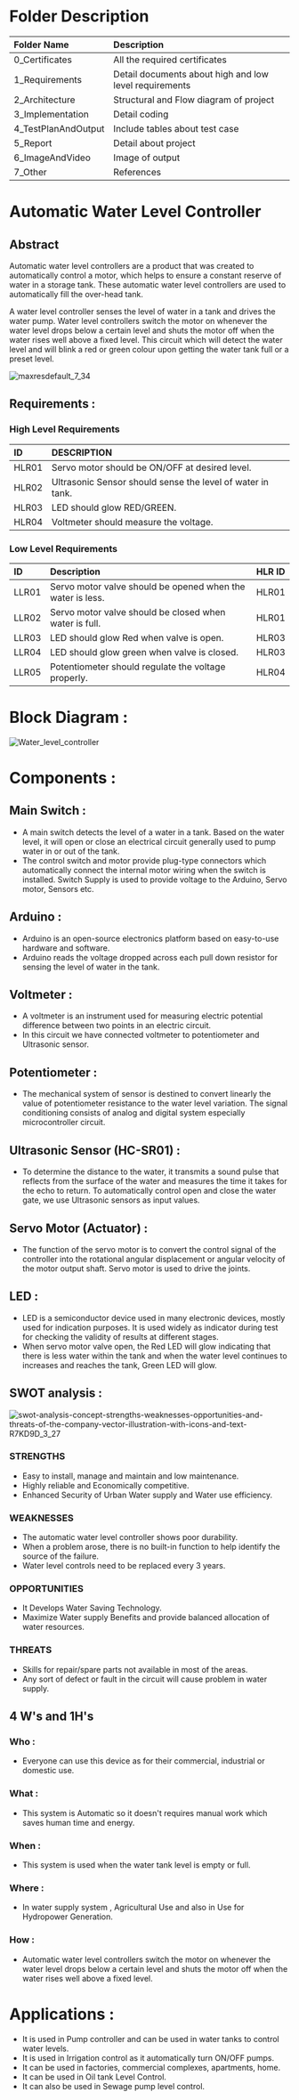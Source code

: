 
# Folder Description
|   Folder Name        |      Description
|:-------------------- |:--------------------------
| 0_Certificates       | All the required certificates
| 1_Requirements       | Detail documents about high and low level requirements
| 2_Architecture       | Structural and Flow  diagram of project
| 3_Implementation     | Detail coding
| 4_TestPlanAndOutput  | Include tables about test case
| 5_Report             | Detail about project
| 6_ImageAndVideo      | Image of output
| 7_Other              | References

# Automatic Water Level Controller
## Abstract
Automatic water level controllers are a product that was created to automatically control a motor, which helps to ensure a constant reserve of water in a storage tank. These automatic water level controllers are used to automatically fill the over-head tank.

A water level controller senses the level of water in a tank and drives the water pump. Water level controllers switch the motor on whenever the water level drops below a certain level and shuts the motor off when the water rises well above a fixed level. This circuit which will detect the water level and will blink a red or green colour upon getting the water tank full or a preset level.

![maxresdefault_7_34](https://user-images.githubusercontent.com/98873866/157091995-dc80fef5-2816-4660-8b29-19349d7219b2.jpg)



## Requirements :
### High Level Requirements

|ID	    |DESCRIPTION
|:------|:-------------
|HLR01	|Servo motor should be ON/OFF at desired level.
|HLR02	|Ultrasonic Sensor should sense the level of water in tank.
|HLR03	|LED should glow RED/GREEN.
|HLR04	|Voltmeter should measure the voltage.

### Low Level Requirements
|ID	    |Description                                               |HLR ID
|:------|:---------------------------------------------------------|:----
|LLR01	|Servo motor valve should be opened when the water is less.|HLR01
|LLR02	|Servo motor valve should be closed when water is full.    |HLR01
|LLR03	|LED should glow Red when valve is open.                   |HLR03
|LLR04	|LED should glow green when valve is closed.               |HLR03
|LLR05	|Potentiometer should regulate the voltage properly.       |HLR04
# Block Diagram :

![Water_level_controller](https://user-images.githubusercontent.com/98873866/155764874-7e646d92-cba2-4127-8f11-fcbfc1ccee74.png)

# Components :
## Main Switch :
 * A main switch detects the level of a water in a tank. Based on the water level, it will open or close an electrical circuit generally used to pump water in or out of the tank.
 * The control switch and motor provide plug-type connectors which automatically connect the internal motor wiring when the switch is installed. Switch Supply is used to provide voltage to the Arduino, Servo motor, Sensors etc.

## Arduino :
* Arduino is an open-source electronics platform based on easy-to-use hardware and software.
* Arduino reads the voltage dropped across each pull down resistor for sensing the level of water in the tank.

## Voltmeter :
* A voltmeter is an instrument used for measuring electric potential difference between two points in an electric circuit.
* In this circuit we have connected voltmeter to potentiometer and Ultrasonic sensor.

## Potentiometer :
* The mechanical system of sensor is destined to convert linearly the value of potentiometer resistance to the water level variation. The signal conditioning consists of analog and digital system especially microcontroller circuit.

## Ultrasonic Sensor (HC-SR01) :
* To determine the distance to the water, it transmits a sound pulse that reflects from the surface of the water and measures the time it takes for the echo to return. To automatically control open and close the water gate, we use Ultrasonic sensors as input values.

## Servo Motor (Actuator) :
* The function of the servo motor is to convert the control signal of the controller into the rotational angular displacement or angular velocity of the motor output shaft. Servo motor is used to drive the joints.

## LED :
* LED is a semiconductor device used in many electronic devices, mostly used for indication purposes. It is used widely as indicator during test for checking the validity of results at different stages.
* When servo motor valve open, the Red LED will glow indicating that there is less water within the tank and when the water level continues to increases and reaches the tank, Green LED will glow.

## SWOT analysis :
![swot-analysis-concept-strengths-weaknesses-opportunities-and-threats-of-the-company-vector-illustration-with-icons-and-text-R7KD9D_3_27](https://user-images.githubusercontent.com/98873866/157092308-0ba72655-7dbf-431d-bf9a-56052e7464e7.jpg)


 ### STRENGTHS
* Easy to install, manage and maintain and low maintenance.
* Highly reliable and Economically competitive.
* Enhanced Security of Urban Water supply and Water use efficiency.
 
 ### WEAKNESSES
* The automatic water level controller shows poor durability.
* When a problem arose, there is no built-in function to help identify the source of the
failure.
* Water level controls need to be replaced every 3 years.

 ### OPPORTUNITIES
* It Develops Water Saving Technology.
* Maximize Water supply Benefits and provide balanced allocation of water resources.


 ### THREATS
* Skills for repair/spare parts not available in most of the areas.
* Any sort of defect or fault in the circuit will cause problem in water supply. 


## 4 W's and 1H's
 ### Who :
 * Everyone can use this device as for their commercial, industrial or domestic use.
 ### What :
 * This system is Automatic so it doesn't requires manual work which saves human time and energy.
 ### When :
 * This system is used when the water tank level is empty or full.
 ### Where :
 * In water supply system , Agricultural Use and also in Use for Hydropower Generation.
 ### How :
 * Automatic water level controllers switch the motor on whenever the water level drops below a certain level and shuts the motor off when the water rises well above a fixed level.
 
 


# Applications :
* It is used in Pump controller and can be used in water tanks to control water levels.
* It is used in Irrigation control as it automatically turn ON/OFF pumps.
* It can be used in factories, commercial complexes, apartments, home.
* It can be used in Oil tank Level Control.
* It can also be used in Sewage pump level control.
